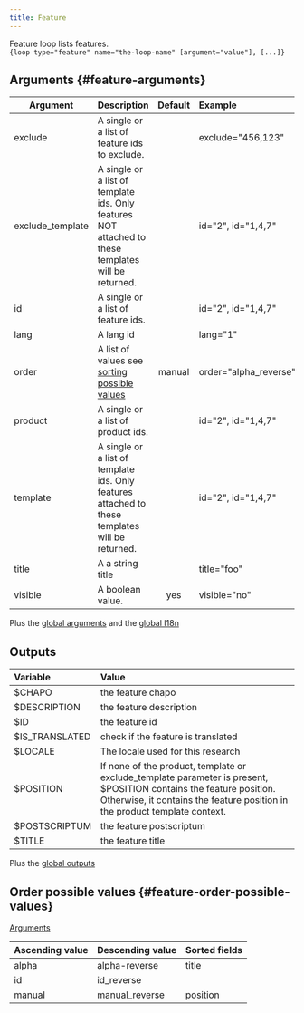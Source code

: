 ```yaml
---
title: Feature
---
```


Feature loop lists features.   
`{loop type="feature" name="the-loop-name" [argument="value"], [...]}`

## Arguments {#feature-arguments}

| Argument         | Description                                                                                         | Default | Example               |
|------------------|:----------------------------------------------------------------------------------------------------|:-------:|:----------------------|
| exclude          | A single or a list of feature ids to exclude.                                                       |         | exclude="456,123"     |
| exclude_template | A single or a list of template ids. Only features NOT attached to these templates will be returned. |         | id="2", id="1,4,7"    |
| id               | A single or a list of feature ids.                                                                  |         | id="2", id="1,4,7"    |
| lang             | A lang id                                                                                           |         | lang="1"              |
| order            | A list of values see [sorting possible values](#feature-order-possible-values)                      | manual  | order="alpha_reverse" |
| product          | A single or a list of product ids.                                                                  |         | id="2", id="1,4,7"    |
| template         | A single or a list of template ids. Only features attached to these templates will be returned.     |         | id="2", id="1,4,7"    |
| title            | A a string title                                                                                    |         | title="foo"           |
| visible          | A boolean value.                                                                                    |   yes   | visible="no"          |

Plus the [global arguments](./global_arguments) and the [global I18n](./global_arguments_I18n.md)

## Outputs

| Variable       | Value                                                                                                                                                                                            |
|:---------------|:-------------------------------------------------------------------------------------------------------------------------------------------------------------------------------------------------|
| $CHAPO         | the feature chapo                                                                                                                                                                                |
| $DESCRIPTION   | the feature description                                                                                                                                                                          |
| $ID            | the feature id                                                                                                                                                                                   |
| $IS_TRANSLATED | check if the feature is translated                                                                                                                                                               |
| $LOCALE        | The locale used for this research                                                                                                                                                                |
| $POSITION      | If none of the product, template or exclude_template parameter is present, $POSITION contains the feature position. Otherwise, it contains the feature position in the product template context. |
| $POSTSCRIPTUM  | the feature postscriptum                                                                                                                                                                         |
| $TITLE         | the feature title                                                                                                                                                                                |

Plus the [global outputs](./global_outputs)

## Order possible values {#feature-order-possible-values}
[Arguments](#feature-arguments)

| Ascending value | Descending value | Sorted fields |
|-----------------|------------------|:--------------|
| alpha           | alpha-reverse    | title         |
| id              | id_reverse       |               |
| manual          | manual_reverse   | position      |
